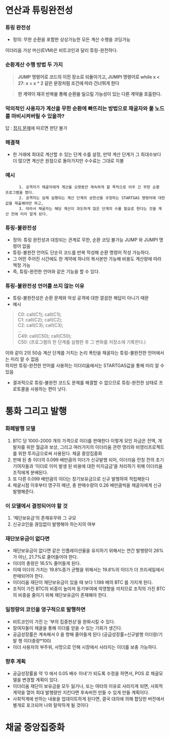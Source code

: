 연산과 튜링완전성
===
### 튜링 완전성
* 정의: 무한 순환을 포함한 상상가능한 모든 계산 수행을 코딩가능

이더리움 가상 머신(EVM)은 비트코인과 달리 튜링-완전하다. 
### 순환계산 수행 방법 두 가지
> **JUMP 명령어로 코드의 이전 장소로 되돌아가고, JUMPI 명령어로 while x < 27: x = x * 2 같은 문장처럼 조건에 따라 건너뛰게 한다**
 
> **한 계약이 재귀 반복을 통해 순환을 일으킬 가능성이 있는 다른 계약을 호출한다.**


### 악의적인 사용자가 계산을 무한 순환에 빠뜨리는 방법으로 채굴자와 풀 노드를 마비시켜버릴 수 있을까?    
답 : [정지 문제](https://ko.wikipedia.org/wiki/%EC%A0%95%EC%A7%80_%EB%AC%B8%EC%A0%9C)에 따르면 판단 불가

### 해결책
* 한 거래에 최대로 계산할 수 있는 단계 수를 설정, 만약 계산 단계가 그 최대수보다 더 많으면 계산은 원점으로 돌아가지만 수수료는 그대로 지불

### 예시 
          
          1. 공격자가 채굴자에게 계산을 오랫동안 계속하게 할 목적으로 아주 긴 무한 순환 프로그램을 짰다.     
          2. 공격자는 실제 실행되는 계산 단계의 상한선을 규정하는 STARTGAS 명령어에 대한 값을 제출해야만 하고, 
          3. 따라서 채굴자는 해당 계산이 과도하게 많은 단계의 수를 필요로 한다는 것을 계산 전에 미리 알게 된다.
### 튜링-불완전성
* 정의: 튜링 완전성과 대칭되는 관계로 무한, 순환 코딩 불가능 JUMP 와 JUMPI 명령어 없음
* 튜링-불완전 언어도 단순히 코드를 반복 작성해 순환 명령어 작성 가능하다.    
* 그 어떤 주어진 시간에도 한 계약에 하나의 복사본만 가능해 비용도 계산량에 따라 책정 가능
* 즉, 튜링-완전한 언어와 같은 기능을 할 수 있다.
### 튜링-불완전성 언어를 쓰지 않는 이유 
* 튜링-불완전성은 순환 문제와 악성 공격에 대한 깔끔한 해답이 아니기 때문
* 예시
>  C0: call(C1); call(C1);   
> C1: call(C2); call(C2);   
> C2: call(C3); call(C3);   
> ...   
> C49: call(C50); call(C50);   
> C50: (프로그램의 한 단계를 실행한 후 그 변화를 저장소에 기록한다.)
         
 이와 같이 2의 50승 계산 단계를 거치는 논리 폭탄을 채굴자는  튜링-불완전한 언어에서는 미리 알 수 없음   
 하지만  튜링-완전한 언어를 사용하는 이더리움에서는 STARTGAS값을 통해 미리 알 수 있음   
* 결과적으로 튜링-불완전 코드도 문제를 해결할 수 없으므로 튜링-완전한 상태로 프로토콜을 사용하는 편이 낫다.

통화 그리고 발행
===
### 화페발행 모델
1. BTC 당 1000-2000 개의 가격으로 이더를 판매한다 이렇게 모인 자금은 전액, 개발자를 위한 월급과 보상, 그리고 여러가지의 이더리움 관련 영리와 비영리프로젝트를 위한 투자금으로써 사용된다.
채굴 중앙집중화
2.	판매 된 총 이더의 0.099 배만큼의 이더가 신규발행 되어, 이더리움 런칭 전의 초기기여자들과 ‘이더로 이미 발생 된 비용에 대한 미지급금’을 처리하기 위해 이더리움조직에게 분배된다.
3.	또 다른 0.099 배만큼의 이더는 장기보유금으로 신규 발행하여 적립해둔다
4.	채굴시점 이후부터 영구히 매년, 총 판매수량의 0.26 배만큼씩을 채굴자에게 신규 발행해준다. 


### 이 모델에서 결정되어야 할 것 
1.	‘재단보유금’의 존재유무와 그 규모
2.	신규코인을 끊임없이 발행해야 하는지의 여부

### 재단보유금이 없다면
* 재단보유금이 없다면 같은 인플레이션율을 유지하기 위해서는 연간 발행량이 26%가 아닌, 21.7%로 줄어들어야 한다.
* 이더의 총량은 16.5% 줄어들게 된다.
* 이때 이더의 가치는 19.8%증가 균형을 위해서는 19.8%의 이더가 더 프리세일에서 판매되어야 한다.
* 이더리움 재단이 재단보유금이 있을 때 보다 1.198 배의 BTC 를 가지게 된다.
* 조직이 가진 BTC의 비중이 높아져 동기부여에 악영향을 끼치므로 조직의 가진 BTC의 비중을 줄이기 위해 재단보유금이 존재해야 한다.

### 일정량의 코인을 영구적으로 발행하면  
* 비트코인이 가진 는 ‘부의 집중현상’을 완화시킬 수 있다.
* 참여자들이 채굴을 통해 이더를 얻을 수 있는 기회가 생긴다.
* 공급성장률은 계속해서 0 을 향해 줄어들게 된다   (공급성장률=신규발행 이더량/기발 행 이더총량*100)
* 이더 사용자의 부주위, 사망으로 인해 시장에서 사라지는 이더를 보충 가능하다.

### 향후 계획
* 공급성장률을 약 ‘0 에서 0.05 배수 이내’가 되도록 수정을 하면서, POS 로 채굴모델을 변경할 계획이 있다.
* 이더리움 재단이 보유금을 모두 잃거나, 또는 여타의 이유로 사라지게 되면, 사회적계약을 열어 최대 발행량만 지킨다면 후속버전 만들 수 있게 만들 계획이다.
* 사회적계에 반하는 내용을 업데이트하게 된다면, 결국 대의에 의해 합당한 버전에서 별개로 포크되어 나와 탈락하게 될 것이다

채굴 중앙집중화 
===
